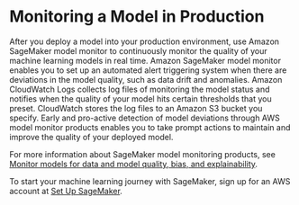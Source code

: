 # Monitoring a Model in Production<a name="how-it-works-model-monitor"></a>

After you deploy a model into your production environment, use Amazon SageMaker model monitor to continuously monitor the quality of your machine learning models in real time\. Amazon SageMaker model monitor enables you to set up an automated alert triggering system when there are deviations in the model quality, such as data drift and anomalies\. Amazon CloudWatch Logs collects log files of monitoring the model status and notifies when the quality of your model hits certain thresholds that you preset\. CloudWatch stores the log files to an Amazon S3 bucket you specify\. Early and pro\-active detection of model deviations through AWS model monitor products enables you to take prompt actions to maintain and improve the quality of your deployed model\. 

For more information about SageMaker model monitoring products, see [Monitor models for data and model quality, bias, and explainability](model-monitor.md)\.

To start your machine learning journey with SageMaker, sign up for an AWS account at [ Set Up SageMaker](https://docs.aws.amazon.com/sagemaker/latest/dg/gs-set-up.html)\. 